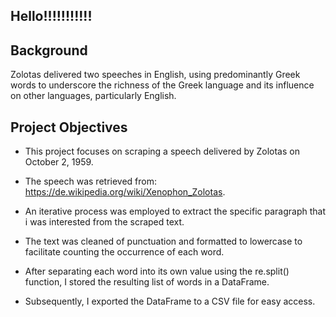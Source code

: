 ## Hello!!!!!!!!!!! 

  ## Background
   
  Zolotas delivered two speeches in English, using predominantly Greek words to underscore the richness of the Greek language and its influence on other languages, particularly English.

  ## Project Objectives

   - This project focuses on scraping a speech delivered by Zolotas on October 2, 1959. 

   - The speech was retrieved from: https://de.wikipedia.org/wiki/Xenophon_Zolotas.

   - An iterative process was employed to extract the specific paragraph that i was interested from the scraped text. 

   - The text was cleaned of punctuation and formatted to lowercase to facilitate counting the occurrence of each word. 

   - After separating each word into its own value using the re.split() function, I stored the resulting list of words in a DataFrame. 
   
   - Subsequently, I exported the DataFrame to a CSV file for easy access. 

   
